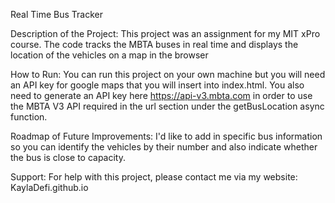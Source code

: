 Real Time Bus Tracker 

Description of the Project: This project was an assignment for my MIT xPro course. The code tracks the MBTA buses in real time and displays the location of the vehicles on a map in the browser

How to Run: You can run this project on your own machine but you will need an API key for google maps that you will insert into index.html. You also need to generate an API key here https://api-v3.mbta.com in order to use the MBTA V3 API required in the url section under the getBusLocation async function.

Roadmap of Future Improvements: I'd like to add in specific bus information so you can identify the vehicles by their number and also indicate whether the bus is close to capacity.

Support: For help with this project, please contact me via my website: KaylaDefi.github.io

